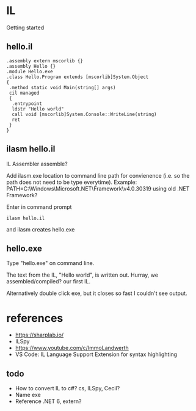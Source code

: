# IL

Getting started

## hello.il

```
.assembly extern mscorlib {}
.assembly Hello {}
.module Hello.exe
.class Hello.Program extends [mscorlib]System.Object
{
 .method static void Main(string[] args)
 cil managed
 {
  .entrypoint
  ldstr "Hello world"
  call void [mscorlib]System.Console::WriteLine(string)
  ret
 }
}
```

## ilasm hello.il

IL Assembler assemble?

Add ilasm.exe location to command line path for convienence
(i.e. so the path does not need to be type everytime).
Example:
PATH=C:\Windows\Microsoft.NET\Framework\v4.0.30319
using old .NET Framework?

Enter in command prompt

```
ilasm hello.il
```

and ilasm creates hello.exe

## hello.exe

Type "hello.exe" on command line.

The text from the IL, "Hello world", is written out.
Hurray, we assembled/compiled? our first IL.

Alternatively double click exe,
but it closes so fast I couldn't see output.

# references

* https://sharplab.io/
* ILSpy
* https://www.youtube.com/c/ImmoLandwerth
* VS Code: IL Language Support Extension for syntax highlighting

## todo

* How to convert IL to c#? cs, ILSpy, Cecil?
* Name exe
* Reference .NET 6, extern?